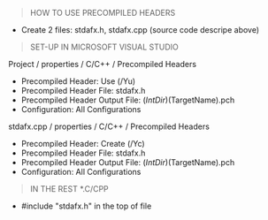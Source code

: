 > HOW TO USE PRECOMPILED HEADERS 
- Create 2 files: stdafx.h, stdafx.cpp  (source code descripe above)
 
> SET-UP IN MICROSOFT VISUAL STUDIO 

Project / properties / C/C++ / Precompiled Headers 
- Precompiled Header:                 Use (/Yu)
- Precompiled Header File:            stdafx.h
- Precompiled Header Output File:     $(IntDir)$(TargetName).pch
- Configuration:                      All Configurations
  
stdafx.cpp / properties / C/C++ / Precompiled Headers 
- Precompiled Header:                 Create (/Yc)
- Precompiled Header File:            stdafx.h
- Precompiled Header Output File:     $(IntDir)$(TargetName).pch
- Configuration:                      All Configurations
  
> IN THE REST *.C/CPP 
- #include "stdafx.h" in the top of file
